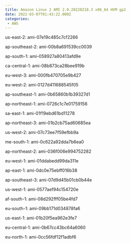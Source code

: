 ```yaml
---
title: Amazon Linux 2 AMI 2.0.20220218.3 x86_64 HVM gp2
date: 2022-03-07T01:43:22.000Z
categories:
 - AWS
---
```


us-east-2: ami-07e19c485c7cf2266

ap-southeast-2: ami-00b8a691539cc0039

ap-south-1: ami-058927a80413afd9e

ca-central-1: ami-08b873ca28bee919b

eu-west-3: ami-000fb470705e9b427

eu-west-2: ami-0127d411688545f05

ap-southeast-1: ami-0b65860b1b39327d1

ap-northeast-1: ami-0726c1c7e01759156

sa-east-1: ami-01f19ebd61bd11278

ap-northeast-3: ami-01b2cb75ad60685ea

us-west-2: ami-07c73ee7f59efbb9a

me-south-1: ami-0c622a92dda7b6ea0

ap-northeast-2: ami-036f006e994752282

eu-west-1: ami-01ddabedd99da311e

ap-east-1: ami-0dc0e75ebff016b38

ap-southeast-3: ami-07d9d45b01cb0b44e

us-west-1: ami-0577aef94c154720e

af-south-1: ami-08d292fff05be4fd7

eu-south-1: ami-09bb171d034878fa6

us-east-1: ami-01b20f5ea962e3fe7

eu-central-1: ami-0b67cc43bc64a6060

eu-north-1: ami-0cc56fdf12f1adbf6

